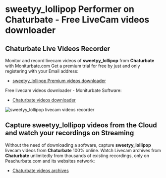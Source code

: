 # sweetyy_lollipop Performer on Chaturbate - Free LiveCam videos downloader

## Chaturbate Live Videos Recorder

Monitor and record livecam videos of **sweetyy_lollipop** from **Chaturbate** with Moniturbate.com
Get a premium trial for free by just and only registering with your Email address:
* [sweetyy_lollipop Premium videos downloader](https://moniturbate.com/request-demo-licence-key.html)

Free livecam videos downloader - Moniturbate Software:
* [Chaturbate videos downloader](https://moniturbate.com/moniturbate-download-software.html)

![sweetyy_lollipop livecam videos recorder](https://peachurnet.com/templates/moniturbate-software.png)


## Capture sweetyy_lollipop videos from the Cloud and watch your recordings on Streaming

Without the need of downloading a software, capture **sweetyy_lollipop** livecam videos from **Chaturbate** 100% online.
Watch Livecam archives from **Chaturbate** unlimitedly from thousands of existing recordings, only on Peachurbate.com and its websites network:
* [Chaturbate videos archives](https://peachurnet.com/)